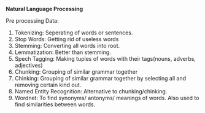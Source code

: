 **Natural Language Processing**

Pre processing Data:

1. Tokenizing: Seperating of words or sentences.
2. Stop Words: Getting rid of useless words
3. Stemming: Converting all words into root.
4. Lemmatization: Better than stemming.
5. Spech Tagging: Making tuples of words with their tags(nouns, adverbs, adjectives)
6. Chunking: Grouping of similar grammar together
7. Chinking: Grouping of similar grammar together by selecting all and removing certain kind out.
8. Named Entity Recognition: Alternative to chunking/chinking.
9. Wordnet: To find synonyms/ antonyms/ meanings of words. Also used to find similarities between words.

